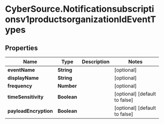 # CyberSource.Notificationsubscriptionsv1productsorganizationIdEventTypes

## Properties
Name | Type | Description | Notes
------------ | ------------- | ------------- | -------------
**eventName** | **String** |  | [optional] 
**displayName** | **String** |  | [optional] 
**frequency** | **Number** |  | [optional] 
**timeSensitivity** | **Boolean** |  | [optional] [default to false]
**payloadEncryption** | **Boolean** |  | [optional] [default to false]


